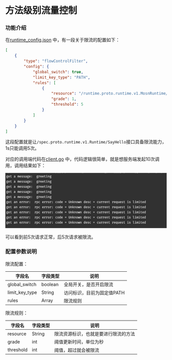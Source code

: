 # 方法级别流量控制

### 功能介绍

在[runtime_config.json](https://github.com/mosn/layotto/blob/main/configs/runtime_config.json) 中，有一段关于限流的配置如下：

```json
[
    {
        "type": "flowControlFilter",
        "config": {
            "global_switch": true,
            "limit_key_type": "PATH",
            "rules": [
                {
                    "resource": "/runtime.proto.runtime.v1.MosnRuntime/SayHello",
                    "grade": 1,
                    "threshold": 5
                }
            ]
        }
    }
]
```

这段配置就是让`/spec.proto.runtime.v1.Runtime/SayHello`接口具备限流能力，1s只能调用5次。

对应的调用端代码在[client.go](https://github.com/mosn/layotto/blob/main/demo/flowcontrol/client.go) 中，代码逻辑很简单，就是想服务端发起10次调用，调用结果如下：

![img.png](/img/flow_control.png)

可以看到前5次请求正常，后5次请求被限流。

### 配置参数说明

限流配置：

| 字段名 | 字段类型 | 说明 |
|  ----  | ----  | ---- |
| global_switch  | boolean | 全局开关，是否开启限流 |
| limit_key_type  | String | 访问标识，目前为固定值PATH |
| rules  | Array | 限流规则 |

限流规则：

| 字段名 | 字段类型 | 说明 |
|  ----  | ----  | ---- |
| resource  | String | 限流资源标识，也就是要进行限流的方法 |
| grade  | int | 阈值更新时间，单位为秒 |
| threshold  | int | 阈值，超过就会被限流 |